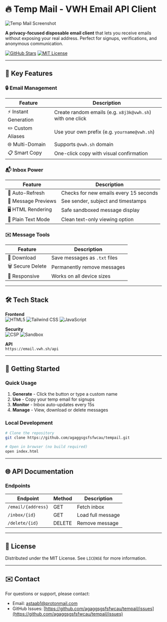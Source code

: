 # 🔥 Temp Mail - VWH Email API Client

![Temp Mail Screenshot](https://i.imgur.com/jl0XJ9j.png) 

**A privacy-focused disposable email client** that lets you receive emails without exposing your real address. Perfect for signups, verifications, and anonymous communication.

[![GitHub Stars](https://img.shields.io/github/stars/agaggsgsfsfwcau/tempail?style=social)](https://github.com/agaggsgsfsfwcau/tempail)
[![MIT License](https://img.shields.io/badge/License-MIT-green.svg)](https://opensource.org/licenses/MIT)

---

## 🌟 Key Features

### 🔒 Email Management
| Feature | Description |
|---------|-------------|
| ⚡ Instant Generation | Create random emails (e.g. `x8j3k@vwh.sh`) with one click |
| ✏️ Custom Aliases | Use your own prefix (e.g. `yourname@vwh.sh`) |
| 🌐 Multi-Domain | Supports `@vwh.sh` domain |
| 📋 Smart Copy | One-click copy with visual confirmation |

### 📬 Inbox Power
| Feature | Description |
|---------|-------------|
| 🔄 Auto-Refresh | Checks for new emails every 15 seconds |
| 👀 Message Previews | See sender, subject and timestamps |
| 🖥️ HTML Rendering | Safe sandboxed message display |
| 📝 Plain Text Mode | Clean text-only viewing option |

### ✉️ Message Tools
| Feature | Description |
|---------|-------------|
| 📂 Download | Save messages as `.txt` files |
| 🗑️ Secure Delete | Permanently remove messages |
| 📱 Responsive | Works on all device sizes |

---

## 🛠 Tech Stack

**Frontend**  
![HTML5](https://img.shields.io/badge/-HTML5-E34F26?logo=html5&logoColor=white)
![Tailwind CSS](https://img.shields.io/badge/-Tailwind_CSS-38B2AC?logo=tailwind-css&logoColor=white)
![JavaScript](https://img.shields.io/badge/-JavaScript-F7DF1E?logo=javascript&logoColor=black)

**Security**  
![CSP](https://img.shields.io/badge/-CSP-FF6B6B)
![Sandbox](https://img.shields.io/badge/-Sandboxed-4ECDC4)

**API**  
`https://email.vwh.sh/api`

---

## 🚀 Getting Started

### Quick Usage
1. **Generate** - Click the button or type a custom name
2. **Use** - Copy your temp email for signups
3. **Monitor** - Inbox auto-updates every 15s
4. **Manage** - View, download or delete messages

### Local Development
```bash
# Clone the repository
git clone https://github.com/agaggsgsfsfwcau/tempail.git

# Open in browser (no build required)
open index.html
```

---

## 🌐 API Documentation

### Endpoints
| Endpoint | Method | Description |
|----------|--------|-------------|
| `/email/{address}` | GET | Fetch inbox |
| `/inbox/{id}` | GET | Load full message |
| `/delete/{id}` | DELETE | Remove message |
---

## 📜 License  
Distributed under the MIT License. See `LICENSE` for more information.

---

## ✉️ Contact
For questions or support, please contact:
- Email: astaab1@protonmail.com
- GitHub Issues: [https://github.com/agaggsgsfsfwcau/tempail/issues](https://github.com/agaggsgsfsfwcau/tempail/issues)

